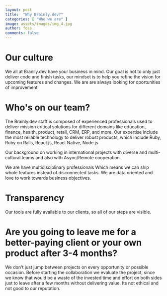 ```yaml
---
layout: post
title:  "Why Brainly.dev?"
categories: [ "Who we are" ]
image: assets/images/img_4.jpg
author: foss
comments: false
---
```

# Our culture 
We all at Branily.dev have your business in mind. Our goal is not to only just deliver code and finish tasks, our mindset is to help you refine the vision for upcoming features and changes. 
We are are always looking for oportunities of improvement 

# Who's on our team?
The Brainly.dev staff is composed of experienced professionals used to deliver mission critical solutions for different domains like education, finance, health, product, retail, CRM, ERP, and more.
Our expertise include the most reliable technology to deliver robust products, which include Ruby, Ruby on Rails, React.js, React Native, Node.js

Our background on working in international projects with diverse and multi-cultural teams
and also with Async/Remote cooperation. 

We are have multidisciplinary professionals Which means we can ship whole features instead of disconnected tasks. 
We are data oriented and love to work towards business objectives.

# Transparency
Our tools are fully available to our clients, so all of our steps are visible.

# Are you going to leave me for a better-paying client or your own product after 3-4 months?
We don't just jump between projects on every opportunity or possible occasion. Before starting the collaboration we evaluate the project, since we know that would be a waste 
of the invested time and effort on both sides just to leave after a few months without delivering value. Its not ethical and not good to our reputation.
